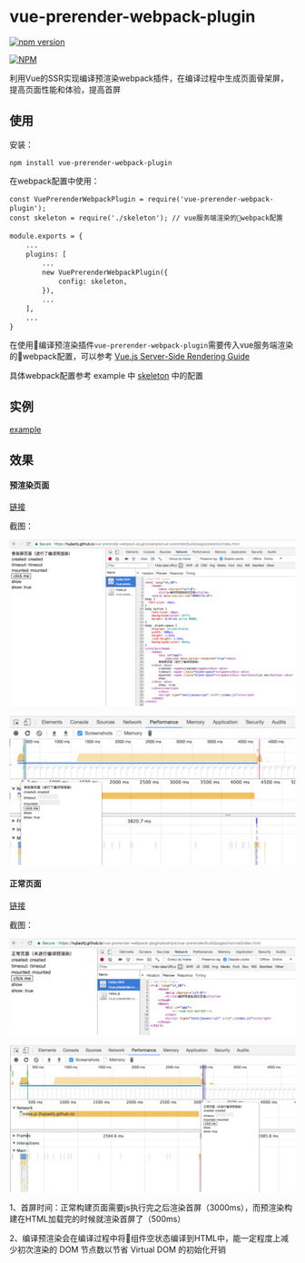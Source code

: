 # vue-prerender-webpack-plugin

[![npm version](https://badge.fury.io/js/vue-prerender-webpack-plugin.svg)](https://badge.fury.io/js/vue-prerender-webpack-plugin)

[![NPM](https://nodei.co/npm/vue-prerender-webpack-plugin.png?downloads=true&downloadRank=true&stars=true)](https://nodei.co/npm/vue-prerender-webpack-plugin/)

利用Vue的SSR实现编译预渲染webpack插件，在编译过程中生成页面骨架屏，提高页面性能和体验，提高首屏

## 使用

安装：

```
npm install vue-prerender-webpack-plugin
```

在webpack配置中使用：

```
const VuePrerenderWebpackPlugin = require('vue-prerender-webpack-plugin');
const skeleton = require('./skeleton'); // vue服务端渲染的webpack配置
 
module.exports = {
    ...
    plugins: [
        ...
        new VuePrerenderWebpackPlugin({
            config: skeleton,
        }),
        ...
    ],
    ...
}
```

在使用编译预渲染插件`vue-prerender-webpack-plugin`需要传入vue服务端渲染的webpack配置，可以参考 [Vue.js Server-Side Rendering Guide](https://ssr.vuejs.org/en/)

具体webpack配置参考 example 中 [skeleton](./blob/master/example/vue-prerender/webpack/skeleton.js) 中的配置

## 实例

[example](./tree/master/example) 

## 效果

#### 预渲染页面

[链接](https://hujiaohj.github.io/vue-prerender-webpack-plugin/example/vue-prerender/build/pages/skeleton/index.html)

截图：

![skeleton-page](./screenshot/skeleton-page.png)

![skeleton](./screenshot/skeleton.png)

#### 正常页面

[链接](https://hujiaohj.github.io/vue-prerender-webpack-plugin/example/vue-prerender/build/pages/normal/index.html)

截图：

![normal-page](./screenshot/normal-page.png)

![normal](./screenshot/normal.png)

1、首屏时间：正常构建页面需要js执行完之后渲染首屏（3000ms），而预渲染构建在HTML加载完的时候就渲染首屏了（500ms）

2、编译预渲染会在编译过程中将组件空状态编译到HTML中，能一定程度上减少初次渲染的 DOM 节点数以节省 Virtual DOM 的初始化开销


